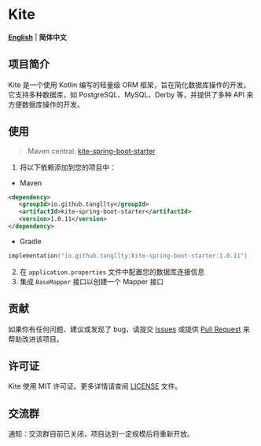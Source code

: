 # Kite

[**English**](./README.md) | **简体中文**

## 项目简介

Kite 是一个使用 Kotlin 编写的轻量级 ORM 框架，旨在简化数据库操作的开发。它支持多种数据库，如 PostgreSQL、MySQL、Derby 等，并提供了多种 API 来方便数据库操作的开发。

## 使用

 > Maven central: [kite-spring-boot-starter](https://central.sonatype.com/artifact/io.github.tangllty/kite-spring-boot-starter)

 1. 将以下依赖添加到您的项目中：

 * Maven

```xml
<dependency>
   <groupId>io.github.tangllty</groupId>
   <artifactId>kite-spring-boot-starter</artifactId>
   <version>1.0.11</version>
</dependency>
```

 * Gradle

```kts
implementation("io.github.tangllty:kite-spring-boot-starter:1.0.11")
```

 2. 在 `application.properties` 文件中配置您的数据库连接信息
 3. 集成 `BaseMapper` 接口以创建一个 Mapper 接口

## 贡献

如果你有任何问题、建议或发现了 bug，请提交 [Issues](https://gitee.com/tangllty/kite/issues/new) 或提供 [Pull Request](https://gitee.com/tangllty/kite/pull/new) 来帮助改进该项目。

## 许可证

Kite 使用 MIT 许可证。更多详情请查阅 [LICENSE](https://gitee.com/tangllty/kite/blob/master/LICENSE) 文件。

## 交流群

通知：交流群目前已关闭，项目达到一定规模后将重新开放。
